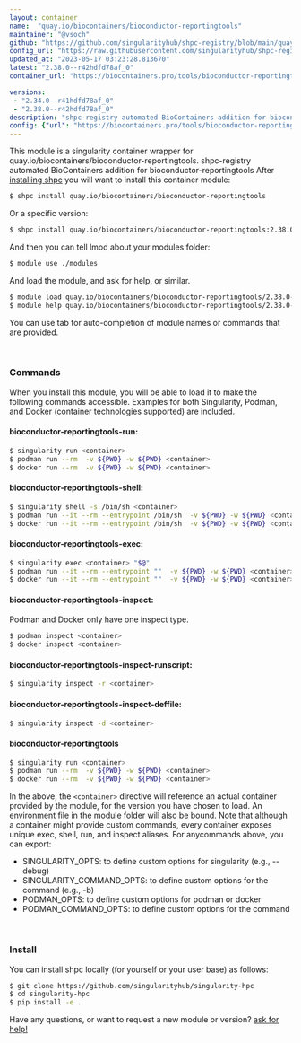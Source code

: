 ```yaml
---
layout: container
name:  "quay.io/biocontainers/bioconductor-reportingtools"
maintainer: "@vsoch"
github: "https://github.com/singularityhub/shpc-registry/blob/main/quay.io/biocontainers/bioconductor-reportingtools/container.yaml"
config_url: "https://raw.githubusercontent.com/singularityhub/shpc-registry/main/quay.io/biocontainers/bioconductor-reportingtools/container.yaml"
updated_at: "2023-05-17 03:23:28.813670"
latest: "2.38.0--r42hdfd78af_0"
container_url: "https://biocontainers.pro/tools/bioconductor-reportingtools"

versions:
 - "2.34.0--r41hdfd78af_0"
 - "2.38.0--r42hdfd78af_0"
description: "shpc-registry automated BioContainers addition for bioconductor-reportingtools"
config: {"url": "https://biocontainers.pro/tools/bioconductor-reportingtools", "maintainer": "@vsoch", "description": "shpc-registry automated BioContainers addition for bioconductor-reportingtools", "latest": {"2.38.0--r42hdfd78af_0": "sha256:4e5413f45941249a49577b4432c1eeb48da5b369fa879283d0d29b1055259506"}, "tags": {"2.34.0--r41hdfd78af_0": "sha256:562eeb71107b5cd1d97b05f3b52ff6f633a8454f260d157e01a0039e464b312b", "2.38.0--r42hdfd78af_0": "sha256:4e5413f45941249a49577b4432c1eeb48da5b369fa879283d0d29b1055259506"}, "docker": "quay.io/biocontainers/bioconductor-reportingtools"}
---
```


This module is a singularity container wrapper for quay.io/biocontainers/bioconductor-reportingtools.
shpc-registry automated BioContainers addition for bioconductor-reportingtools
After [installing shpc](#install) you will want to install this container module:


```bash
$ shpc install quay.io/biocontainers/bioconductor-reportingtools
```

Or a specific version:

```bash
$ shpc install quay.io/biocontainers/bioconductor-reportingtools:2.38.0--r42hdfd78af_0
```

And then you can tell lmod about your modules folder:

```bash
$ module use ./modules
```

And load the module, and ask for help, or similar.

```bash
$ module load quay.io/biocontainers/bioconductor-reportingtools/2.38.0--r42hdfd78af_0
$ module help quay.io/biocontainers/bioconductor-reportingtools/2.38.0--r42hdfd78af_0
```

You can use tab for auto-completion of module names or commands that are provided.

<br>

### Commands

When you install this module, you will be able to load it to make the following commands accessible.
Examples for both Singularity, Podman, and Docker (container technologies supported) are included.

#### bioconductor-reportingtools-run:

```bash
$ singularity run <container>
$ podman run --rm  -v ${PWD} -w ${PWD} <container>
$ docker run --rm  -v ${PWD} -w ${PWD} <container>
```

#### bioconductor-reportingtools-shell:

```bash
$ singularity shell -s /bin/sh <container>
$ podman run --it --rm --entrypoint /bin/sh  -v ${PWD} -w ${PWD} <container>
$ docker run --it --rm --entrypoint /bin/sh  -v ${PWD} -w ${PWD} <container>
```

#### bioconductor-reportingtools-exec:

```bash
$ singularity exec <container> "$@"
$ podman run --it --rm --entrypoint ""  -v ${PWD} -w ${PWD} <container> "$@"
$ docker run --it --rm --entrypoint ""  -v ${PWD} -w ${PWD} <container> "$@"
```

#### bioconductor-reportingtools-inspect:

Podman and Docker only have one inspect type.

```bash
$ podman inspect <container>
$ docker inspect <container>
```

#### bioconductor-reportingtools-inspect-runscript:

```bash
$ singularity inspect -r <container>
```

#### bioconductor-reportingtools-inspect-deffile:

```bash
$ singularity inspect -d <container>
```



#### bioconductor-reportingtools

```bash
$ singularity run <container>
$ podman run --rm  -v ${PWD} -w ${PWD} <container>
$ docker run --rm  -v ${PWD} -w ${PWD} <container>
```


In the above, the `<container>` directive will reference an actual container provided
by the module, for the version you have chosen to load. An environment file in the
module folder will also be bound. Note that although a container
might provide custom commands, every container exposes unique exec, shell, run, and
inspect aliases. For anycommands above, you can export:

 - SINGULARITY_OPTS: to define custom options for singularity (e.g., --debug)
 - SINGULARITY_COMMAND_OPTS: to define custom options for the command (e.g., -b)
 - PODMAN_OPTS: to define custom options for podman or docker
 - PODMAN_COMMAND_OPTS: to define custom options for the command

<br>

### Install

You can install shpc locally (for yourself or your user base) as follows:

```bash
$ git clone https://github.com/singularityhub/singularity-hpc
$ cd singularity-hpc
$ pip install -e .
```

Have any questions, or want to request a new module or version? [ask for help!](https://github.com/singularityhub/singularity-hpc/issues)